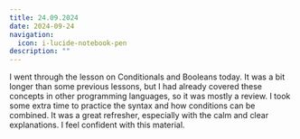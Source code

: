 ```yaml
---
title: 24.09.2024
date: 2024-09-24
navigation:
  icon: i-lucide-notebook-pen
description: ""
---
```


I went through the lesson on Conditionals and Booleans today. It was a bit longer than some previous lessons, but I had already covered these concepts in other programming languages, so it was mostly a review. I took some extra time to practice the syntax and how conditions can be combined. It was a great refresher, especially with the calm and clear explanations. I feel confident with this material.

